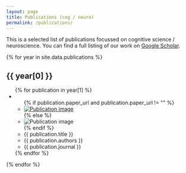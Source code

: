 ```yaml
---
layout: page
title: Publications (cog / neuro)
permalink: /publications/
---
```


This is a selected list of publications focussed on cognitive science / neuroscience. You can find a full listing of our work on [Google Scholar](https://scholar.google.com/citations?user=ymlcN9AAAAAJ&hl=en).


{% for year in site.data.publications %}
<h2>{{ year[0] }}</h2>
<ul>
  {% for publication in year[1] %}
    <li><ul>
        {% if publication.paper_url and publication.paper_url != "" %}
            <li><a href="{{ publication.paper_url }}" target="_blank"><img src="{{ publication.img }}" alt="Publication image"></a></li>
        {% else %}
            <li><img src="{{ publication.img }}" alt="Publication image"></li>
        {% endif %}
        <li>{{ publication.title }}</li>
        <li>{{ publication.authors }}</li>
        <li>{{ publication.journal }}</li>
    </ul></li>
    {% endfor %}
</ul>
{% endfor %}
